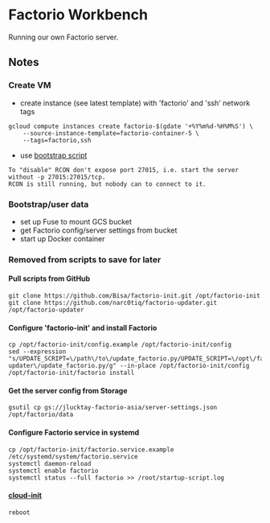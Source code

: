 # Factorio Workbench

Running our own Factorio server.

## Notes

### Create VM

- create instance (see latest template) with 'factorio' and 'ssh' network tags

``` shell
gcloud compute instances create factorio-$(gdate '+%Y%m%d-%H%M%S') \
    --source-instance-template=factorio-container-5 \
    --tags=factorio,ssh
```

- use [bootstrap script](bootstrap.sh)

``` text
To "disable" RCON don't expose port 27015, i.e. start the server without -p 27015:27015/tcp.
RCON is still running, but nobody can to connect to it.
```

### Bootstrap/user data

- set up Fuse to mount GCS bucket
- get Factorio config/server settings from bucket
- start up Docker container

### Removed from scripts to save for later

#### Pull scripts from GitHub

``` shell
git clone https://github.com/Bisa/factorio-init.git /opt/factorio-init
git clone https://github.com/narc0tiq/factorio-updater.git /opt/factorio-updater
```

#### Configure 'factorio-init' and install Factorio

``` shell
cp /opt/factorio-init/config.example /opt/factorio-init/config
sed --expression "s/UPDATE_SCRIPT=\/path\/to\/update_factorio.py/UPDATE_SCRIPT=\/opt\/factorio-updater\/update_factorio.py/g" --in-place /opt/factorio-init/config
/opt/factorio-init/factorio install
```

#### Get the server config from Storage

``` shell
gsutil cp gs://jlucktay-factorio-asia/server-settings.json /opt/factorio/data
```

#### Configure Factorio service in systemd

``` shell
cp /opt/factorio-init/factorio.service.example /etc/systemd/system/factorio.service
systemctl daemon-reload
systemctl enable factorio
systemctl status --full factorio >> /root/startup-script.log
```

#### [cloud-init](https://cloudinit.readthedocs.io/en/latest/topics/examples.html#reboot-poweroff-when-finished)

``` shell
reboot
```
